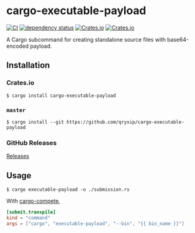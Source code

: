 # cargo-executable-payload

[![CI](https://github.com/qryxip/cargo-executable-payload/workflows/CI/badge.svg)](https://github.com/qryxip/cargo-executable-payload/actions?workflow=CI)
[![dependency status](https://deps.rs/repo/github/qryxip/cargo-executable-payload/status.svg)](https://deps.rs/repo/github/qryxip/cargo-executable-payload)
[![Crates.io](https://img.shields.io/crates/v/cargo-executable-payload.svg)](https://crates.io/crates/cargo-executable-payload)
[![Crates.io](https://img.shields.io/crates/l/cargo-executable-payload.svg)](https://crates.io/crates/cargo-executable-payload)

A Cargo subcommand for creating standalone source files with base64-encoded payload.

## Installation

### Crates.io

```console
$ cargo install cargo-executable-payload
```

### `master`

```console
$ cargo install --git https://github.com/qryxip/cargo-executable-payload
```

### GitHub Releases

[Releases](https://github.com/qryxip/cargo-executable-payload/releases)

## Usage

```console
$ cargo executable-payload -o ./submission.rs
```

With [cargo-compete](https://crates.io/crates/cargo-compete),

```toml
[submit.transpile]
kind = "command"
args = ["cargo", "executable-payload", "--bin", "{{ bin_name }}"]
```
